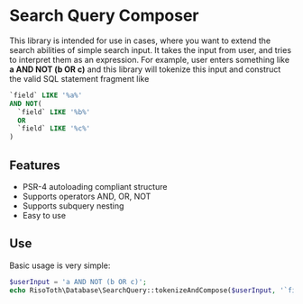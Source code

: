 Search Query Composer
=====================

This library is intended for use in cases, where you want to extend the search abilities of simple search input. It takes the input from user, and tries to interpret them as an expression.
For example, user enters something like **a AND NOT (b OR c)** and this library will tokenize this input and construct the valid SQL statement fragment like
```sql
`field` LIKE '%a%'
AND NOT(
  `field` LIKE '%b%'
  OR
  `field` LIKE '%c%'
)
```

Features
--------

* PSR-4 autoloading compliant structure
* Supports operators AND, OR, NOT
* Supports subquery nesting
* Easy to use

Use
---

Basic usage is very simple:

```php
$userInput = 'a AND NOT (b OR c)';
echo RisoToth\Database\SearchQuery::tokenizeAndCompose($userInput, '`field`');
```
